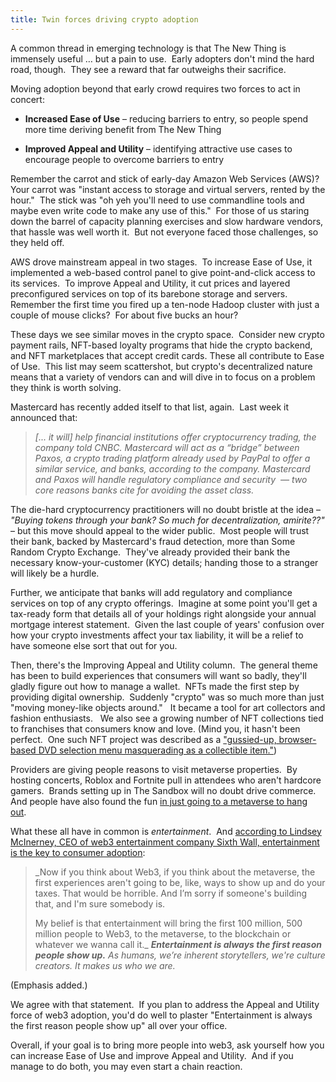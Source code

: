 ```yaml
---
title: Twin forces driving crypto adoption
---
```

A common thread in emerging technology is that The New Thing is immensely useful … but a pain to use.  Early adopters don't mind the hard road, though.  They see a reward that far outweighs their sacrifice.

Moving adoption beyond that early crowd requires two forces to act in concert:

*   **Increased Ease of Use** – reducing barriers to entry, so people spend more time deriving benefit from The New Thing
    
*   **Improved Appeal and Utility** – identifying attractive use cases to encourage people to overcome barriers to entry
    

Remember the carrot and stick of early-day Amazon Web Services (AWS)?  Your carrot was "instant access to storage and virtual servers, rented by the hour."  The stick was "oh yeh you'll need to use commandline tools and maybe even write code to make any use of this."  For those of us staring down the barrel of capacity planning exercises and slow hardware vendors, that hassle was well worth it.  But not everyone faced those challenges, so they held off.

AWS drove mainstream appeal in two stages.  To increase Ease of Use, it implemented a web-based control panel to give point-and-click access to its services.  To improve Appeal and Utility, it cut prices and layered preconfigured services on top of its barebone storage and servers. Remember the first time you fired up a ten-node Hadoop cluster with just a couple of mouse clicks?  For about five bucks an hour?

These days we see similar moves in the crypto space.  Consider new crypto payment rails, NFT-based loyalty programs that hide the crypto backend, and NFT marketplaces that accept credit cards. These all contribute to Ease of Use.  This list may seem scattershot, but crypto's decentralized nature means that a variety of vendors can and will dive in to focus on a problem they think is worth solving.

Mastercard has recently added itself to that list, again.  Last week it announced that:

> _\[... it will\] help financial institutions offer cryptocurrency trading, the company told CNBC. Mastercard will act as a “bridge” between Paxos, a crypto trading platform already used by PayPal to offer a similar service, and banks, according to the company. Mastercard and Paxos will handle regulatory compliance and security  — two core reasons banks cite for avoiding the asset class._

The die-hard cryptocurrency practitioners will no doubt bristle at the idea – _"Buying tokens through your bank? So much for decentralization, amirite??"_ – but this move should appeal to the wider public.  Most people will trust their bank, backed by Mastercard's fraud detection, more than Some Random Crypto Exchange.  They've already provided their bank the necessary know-your-customer (KYC) details; handing those to a stranger will likely be a hurdle.  

Further, we anticipate that banks will add regulatory and compliance services on top of any crypto offerings.  Imagine at some point you'll get a tax-ready form that details all of your holdings right alongside your annual mortgage interest statement.  Given the last couple of years' confusion over how your crypto investments affect your tax liability, it will be a relief to have someone else sort that out for you.

Then, there's the Improving Appeal and Utility column.  The general theme has been to build experiences that consumers will want so badly, they'll gladly figure out how to manage a wallet.  NFTs made the first step by providing digital ownership.  Suddenly "crypto" was so much more than just "moving money-like objects around."   It became a tool for art collectors and fashion enthusiasts.   We also see a growing number of NFT collections tied to franchises that consumers know and love. (Mind you, it hasn't been perfect.  One such NFT project was described as a ["gussied-up, browser-based DVD selection menu masquerading as a collectible item."](https://www.theverge.com/2022/10/20/23413237/lord-of-the-rings-movie-nft-wb-movieverse-metaverse))

Providers are giving people reasons to visit metaverse properties.  By hosting concerts, Roblox and Fortnite pull in attendees who aren't hardcore gamers.  Brands setting up in The Sandbox will no doubt drive commerce.  And people have also found the fun [in just going to a metaverse to hang out](https://www.blockandmortar.xyz/newsletter/gamification-via-p2e-defining-place-and-when-everywhere-means-invisible#depends-what-you-mean-by-place).

What these all have in common is _entertainment_.  And [according to Lindsey McInerney, CEO of web3 entertainment company Sixth Wall, entertainment is the key to consumer adoption](https://www.coindesk.com/layer2/2022/10/13/its-always-the-community-web3-and-the-future-of-movies/):

> _Now if you think about Web3, if you think about the metaverse, the first experiences aren't going to be, like, ways to show up and do your taxes. That would be horrible. And I’m sorry if someone's building that, and I'm sure somebody is.  
>   
> My belief is that entertainment will bring the first 100 million, 500 million people to Web3, to the metaverse, to the blockchain or whatever we wanna call it._ **_Entertainment is always the first reason people show up._** _As humans, we’re inherent storytellers, we're culture creators. It makes us who we are._

(Emphasis added.)

We agree with that statement.  If you plan to address the Appeal and Utility force of web3 adoption, you'd do well to plaster "Entertainment is always the first reason people show up" all over your office.

Overall, if your goal is to bring more people into web3, ask yourself how you can increase Ease of Use and improve Appeal and Utility.  And if you manage to do both, you may even start a chain reaction.
